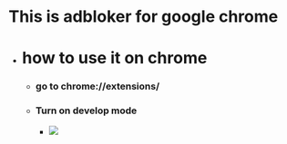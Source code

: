# This is adbloker for google chrome
- # how to use it on chrome
   - ### go to chrome://extensions/
   - ### Turn on develop mode
      - <img src="https://isc.sans.edu/diaryimages/images/exchrome1.png">
